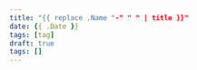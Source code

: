 ```yaml
---
title: "{{ replace .Name "-" " " | title }}"
date: {{ .Date }}
tags: [tag]
draft: true
tags: []
---
```


